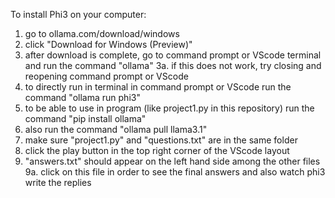 To install Phi3 on your computer:
1. go to ollama.com/download/windows
2. click "Download for Windows (Preview)"
3. after download is complete, go to command prompt or VScode terminal and run the command "ollama"
    3a. if this does not work, try closing and reopening command prompt or VScode
4. to directly run in terminal in command prompt or VScode run the command "ollama run phi3"
5. to be able to use in program (like project1.py in this repository) run the command "pip install ollama"
6. also run the command "ollama pull llama3.1"
7. make sure "project1.py" and "questions.txt" are in the same folder
8. click the play button in the top right corner of the VScode layout
9. "answers.txt" should appear on the left hand side among the other files
     9a. click on this file in order to see the final answers and also watch phi3 write the replies 
